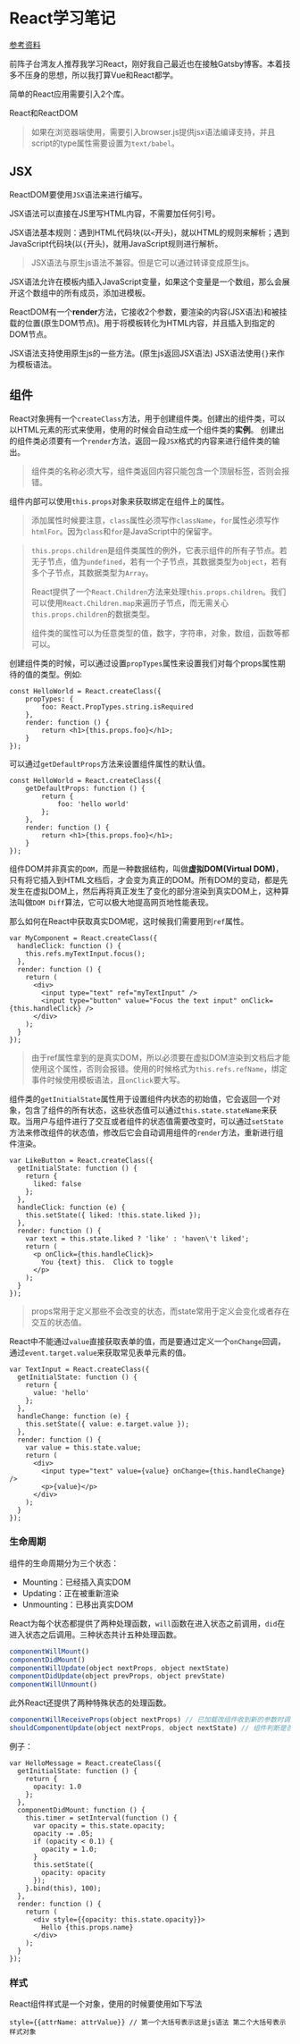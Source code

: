 # React学习笔记

[参考资料](http://www.ruanyifeng.com/blog/2015/03/react.html)

前阵子台湾友人推荐我学习React，刚好我自己最近也在接触Gatsby博客。本着技多不压身的思想，所以我打算Vue和React都学。<!-- more -->

简单的React应用需要引入2个库。

React和ReactDOM

> 如果在浏览器端使用，需要引入browser.js提供jsx语法编译支持，并且script的type属性需要设置为`text/babel`。

## JSX

ReactDOM要使用`JSX`语法来进行编写。

JSX语法可以直接在JS里写HTML内容，不需要加任何引号。

JSX语法基本规则：遇到HTML代码块(以`<`开头)，就以HTML的规则来解析；遇到JavaScript代码块(以`{`开头)，就用JavaScript规则进行解析。

>JSX语法与原生js语法不兼容。但是它可以通过转译变成原生js。

JSX语法允许在模板内插入JavaScript变量，如果这个变量是一个数组，那么会展开这个数组中的所有成员，添加进模板。

ReactDOM有一个**render**方法，它接收2个参数，要渲染的内容(JSX语法)和被挂载的位置(原生DOM节点)。用于将模板转化为HTML内容，并且插入到指定的DOM节点。

JSX语法支持使用原生js的一些方法。(原生js返回JSX语法)
JSX语法使用`{}`来作为模板语法。

## 组件

React对象拥有一个`createClass`方法，用于创建组件类。创建出的组件类，可以以HTML元素的形式来使用，使用的时候会自动生成一个组件类的**实例**。
创建出的组件类必须要有一个`render`方法，返回一段`JSX`格式的内容来进行组件类的输出。

> 组件类的名称必须大写，组件类返回内容只能包含一个顶层标签，否则会报错。

组件内部可以使用`this.props`对象来获取绑定在组件上的属性。

> 添加属性时候要注意，`class`属性必须写作`className`，`for`属性必须写作`htmlFor`。因为`class`和`for`是JavaScript中的保留字。

> `this.props.children`是组件类属性的例外，它表示组件的所有子节点。若无子节点，值为`undefined`，若有一个子节点，其数据类型为`object`，若有多个子节点，其数据类型为`Array`。
>
> React提供了一个`React.Children`方法来处理`this.props.children`。我们可以使用`React.Children.map`来遍历子节点，而无需关心`this.props.children`的数据类型。
>
> 组件类的属性可以为任意类型的值，数字，字符串，对象，数组，函数等都可以。

创建组件类的时候，可以通过设置`propTypes`属性来设置我们对每个props属性期待的值的类型。例如:

``` text
const HelloWorld = React.createClass({
    propTypes: {
        foo: React.PropTypes.string.isRequired
    },
    render: function () {
        return <h1>{this.props.foo}</h1>;
    }
});
```

可以通过`getDefaultProps`方法来设置组件属性的默认值。

``` text
const HelloWorld = React.createClass({
    getDefaultProps: function () {
        return {
            foo: 'hello world'
        };
    },
    render: function () {
        return <h1>{this.props.foo}</h1>;
    }
});
```

组件DOM并非真实的`DOM`，而是一种数据结构，叫做**虚拟DOM(Virtual DOM)**，只有将它插入到HTML文档后，才会变为真正的DOM。所有DOM的变动，都是先发生在虚拟DOM上，然后再将真正发生了变化的部分渲染到真实DOM上，这种算法叫做`DOM Diff`算法，它可以极大地提高网页地性能表现。

那么如何在React中获取真实DOM呢，这时候我们需要用到`ref`属性。

``` text
var MyComponent = React.createClass({
  handleClick: function () {
    this.refs.myTextInput.focus();
  },
  render: function () {
    return (
      <div>
        <input type="text" ref="myTextInput" />
        <input type="button" value="Focus the text input" onClick={this.handleClick} />
      </div>
    );
  }
});
```

> 由于ref属性拿到的是真实DOM，所以必须要在虚拟DOM渲染到文档后才能使用这个属性，否则会报错。使用的时候格式为`this.refs.refName`，绑定事件时候使用模板语法，且`onClick`要大写。

组件类的`getInitialState`属性用于设置组件内状态的初始值，它会返回一个对象，包含了组件的所有状态，这些状态值可以通过`this.state.stateName`来获取。当用户与组件进行了交互或者组件的状态值需要改变时，可以通过`setState`方法来修改组件的状态值，修改后它会自动调用组件的`render`方法，重新进行组件渲染。

``` text
var LikeButton = React.createClass({
  getInitialState: function () {
    return {
      liked: false
    };
  },
  handleClick: function (e) {
    this.setState({ liked: !this.state.liked });
  },
  render: function () {
    var text = this.state.liked ? 'like' : 'haven\'t liked';
    return (
      <p onClick={this.handleClick}>
        You {text} this.  Click to toggle
      </p>
    );
  }
});
```

> props常用于定义那些不会改变的状态，而state常用于定义会变化或者存在交互的状态值。


React中不能通过`value`直接获取表单的值，而是要通过定义一个`onChange`回调，通过`event.target.value`来获取常见表单元素的值。

``` text
var TextInput = React.createClass({
  getInitialState: function () {
    return {
      value: 'hello'
    };
  },
  handleChange: function (e) {
    this.setState({ value: e.target.value });
  },
  render: function () {
    var value = this.state.value;
    return (
      <div>
        <input type="text" value={value} onChange={this.handleChange} />
        <p>{value}</p>
      </div>
    );
  }
});
```

### 生命周期

组件的生命周期分为三个状态：

- Mounting：已经插入真实DOM
- Updating：正在被重新渲染
- Unmounting：已移出真实DOM

React为每个状态都提供了两种处理函数，`will`函数在进入状态之前调用，`did`在进入状态之后调用。三种状态共计五种处理函数。

``` js
componentWillMount()
componentDidMount()
componentWillUpdate(object nextProps, object nextState)
componentDidUpdate(object prevProps, object prevState)
componentWillUnmount()
```

此外React还提供了两种特殊状态的处理函数。

``` js
componentWillReceiveProps(object nextProps) // 已加载改组件收到新的参数时调用
shouldComponentUpdate(object nextProps, object nextState) // 组件判断是否重新渲染时调用
```

例子：

``` text
var HelloMessage = React.createClass({
  getInitialState: function () {
    return {
      opacity: 1.0
    };
  },
  componentDidMount: function () {
    this.timer = setInterval(function () {
      var opacity = this.state.opacity;
      opacity -= .05;
      if (opacity < 0.1) {
        opacity = 1.0;
      }
      this.setState({
        opacity: opacity
      });
    }.bind(this), 100);
  },
  render: function () {
    return (
      <div style={{opacity: this.state.opacity}}>
        Hello {this.props.name}
      </div>
    );
  }
});
```

### 样式

React组件样式是一个对象，使用的时候要使用如下写法

```
style={{attrName: attrValue}} // 第一个大括号表示这是js语法 第二个大括号表示样式对象
```


